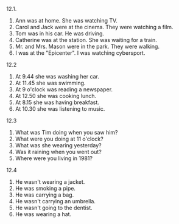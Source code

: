 12.1.
  1. Ann was at home. She was watching TV.
  2. Carol and Jack were at the cinema. They were watching a film.
  3. Tom was in his car. He was driving.
  4. Catherine was at the station. She was waiting for a train.
  5. Mr. and Mrs. Mason were in the park. They were walking.
  6. I was at the "Epicenter". I was watching cybersport.

12.2
  1. At 9.44 she was washing her car.
  2. At 11.45 she was swimming.
  3. At 9 o'clock was reading a newspaper.
  4. At 12.50 she was cooking lunch.
  5. At 8.15 she was having breakfast.
  6. At 10.30 she was listening to music.

12.3
  1. What was Tim doing when you saw him?
  2. What were you doing at 11 o'clock?
  3. What was she wearing yesterday?
  4. Was it raining when you went out?
  5. Where were you living in 1981?

12.4
  1. He wasn't wearing a jacket.
  2. He was smoking a pipe.
  3. He was carrying a bag.
  4. He wasn't carrying an umbrella.
  5. He wasn't going to the dentist.
  6. He was wearing a hat.